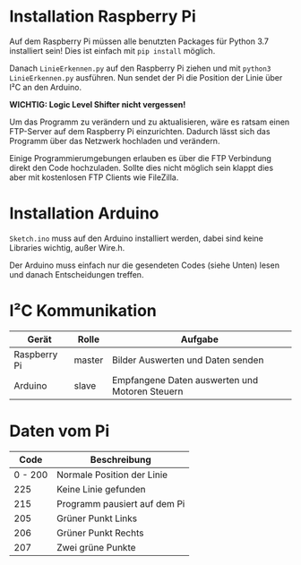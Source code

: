 # Installation Raspberry Pi
Auf dem Raspberry Pi müssen alle benutzten Packages für Python 3.7 installiert sein!
Dies ist einfach mit `pip install` möglich.

Danach `LinieErkennen.py` auf den Raspberry Pi ziehen und mit `python3 LinieErkennen.py` ausführen.
Nun sendet der Pi die Position der Linie über I²C an den Arduino. 

**WICHTIG: Logic Level Shifter nicht vergessen!**

Um das Programm zu verändern und zu aktualisieren, wäre es ratsam einen FTP-Server auf dem Raspberry Pi einzurichten. Dadurch lässt sich das Programm über das Netzwerk hochladen und verändern.

Einige Programmierumgebungen erlauben es über die FTP Verbindung direkt den Code hochzuladen. Sollte dies nicht möglich sein klappt dies aber mit kostenlosen FTP Clients wie FileZilla.

# Installation Arduino
`Sketch.ino` muss auf den Arduino installiert werden, dabei sind keine Libraries wichtig, außer Wire.h.

Der Arduino muss einfach nur die gesendeten Codes (siehe Unten) lesen und danach Entscheidungen treffen.

# I²C Kommunikation
Gerät | Rolle | Aufgabe
----- | ----- | -------
Raspberry Pi | master | Bilder Auswerten und Daten senden
Arduino | slave | Empfangene Daten auswerten und Motoren Steuern

# Daten vom Pi
Code | Beschreibung 
----- | ----- 
0 - 200 | Normale Position der Linie 
225 | Keine Linie gefunden
215 | Programm pausiert auf dem Pi
205 | Grüner Punkt Links
206 | Grüner Punkt Rechts
207 | Zwei grüne Punkte
